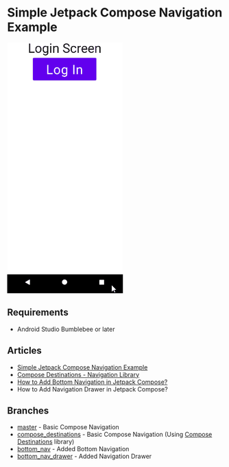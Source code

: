 # Simple Jetpack Compose Navigation Example
![](screenshots/How_to_Add_Navigation_Drawer_in_Jetpack_Compose_03.gif)

## Requirements
- Android Studio Bumblebee or later

## Articles
- [Simple Jetpack Compose Navigation Example](https://vtsen.hashnode.dev/simple-jetpack-compose-navigation-example)
- [Compose Destinations - Navigation Library](https://vtsen.hashnode.dev/compose-destinations-navigation-library)
- [How to Add Bottom Navigation in Jetpack Compose?](https://vtsen.hashnode.dev/how-to-add-bottom-navigation-in-jetpack-compose)
- How to Add Navigation Drawer in Jetpack Compose?

## Branches
- [master](https://github.com/vinchamp77/Demo_SimpleNavigationCompose/tree/master) - Basic Compose Navigation
- [compose_destinations](https://github.com/vinchamp77/Demo_SimpleNavigationCompose/tree/compose_destinations) -  Basic Compose Navigation (Using [Compose Destinations](https://github.com/raamcosta/compose-destinations/) library)
- [bottom_nav](https://github.com/vinchamp77/Demo_SimpleNavigationCompose/tree/bottom_nav) - Added Bottom Navigation
- [bottom_nav_drawer](https://github.com/vinchamp77/Demo_SimpleNavigationCompose/tree/bottom_nav_drawer) - Added Navigation Drawer
